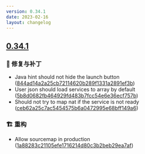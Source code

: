 ```yaml
---
version: 0.34.1
date: 2023-02-16
layout: changelog
---
```

## [0.34.1](#0.34.1)
### 🐛 修复与补丁

- Java hint should not hide the launch button ([844ad14a2a25cb72114620b289f1331a2891ef3b](https://github.com/Voxelum/x-minecraft-launcher/commit/844ad14a2a25cb72114620b289f1331a2891ef3b))
- User json should load services to array by default ([5b8d0682fb464929fd483b7fcc54e6e36ecf757b](https://github.com/Voxelum/x-minecraft-launcher/commit/5b8d0682fb464929fd483b7fcc54e6e36ecf757b))
- Should not try to map nat if the service is not ready ([ceb62a25c7ac5454575b6a0472995e68bff149a6](https://github.com/Voxelum/x-minecraft-launcher/commit/ceb62a25c7ac5454575b6a0472995e68bff149a6))
### 🏗️ 重构

- Allow sourcemap in production ([1a88283c21105efe1716214d80c3b2beb29ea7af](https://github.com/Voxelum/x-minecraft-launcher/commit/1a88283c21105efe1716214d80c3b2beb29ea7af))